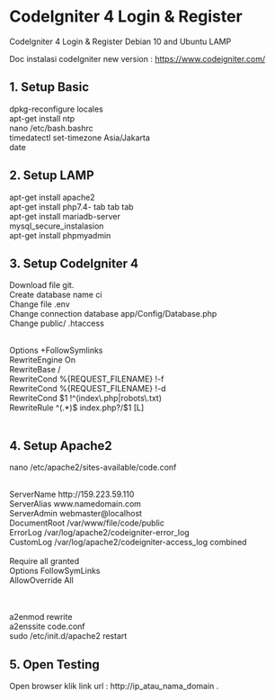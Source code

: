 # CodeIgniter 4 Login & Register 
CodeIgniter 4 Login &amp; Register Debian 10 and Ubuntu LAMP  <br>

Doc instalasi codeIgniter new version : https://www.codeigniter.com/

## 1. Setup Basic <br>
dpkg-reconfigure locales <br>
apt-get install ntp <br>
nano /etc/bash.bashrc <br>
timedatectl set-timezone Asia/Jakarta <br>
date <br>

## 2. Setup LAMP <br>
apt-get install apache2 <br>
apt-get install php7.4- tab tab tab <br>
apt-get install mariadb-server <br>
mysql_secure_instalasion <br>
apt-get install phpmyadmin <br>

## 3. Setup CodeIgniter 4 <br>
Download file git. <br>
Create database name ci <br>
Change file .env <br>
Change connection database app/Config/Database.php <br>
Change public/ .htaccess <br>
<p>
<IfModule mod_rewrite.c> <br>
        Options +FollowSymlinks <br>
        RewriteEngine On <br>
        RewriteBase / <br>
        RewriteCond %{REQUEST_FILENAME} !-f <br>
        RewriteCond %{REQUEST_FILENAME} !-d <br>
        RewriteCond $1 !^(index\.php|robots\.txt) <br>
        RewriteRule ^(.*)$ index.php?/$1 [L] <br>
</IfModule mod_rewrite.c> <br>
</p>

## 4. Setup Apache2
nano /etc/apache2/sites-available/code.conf
<p>
    <VirtualHost *:80> <br>
    ServerName http://159.223.59.110 <br>
    ServerAlias www.namedomain.com <br>
    ServerAdmin webmaster@localhost <br>
    DocumentRoot /var/www/file/code/public <br>
    ErrorLog /var/log/apache2/codeigniter-error_log <br>
    CustomLog /var/log/apache2/codeigniter-access_log combined <br>
    <Directory /var/www/file/code/public> <br>
        Require all granted <br>
        Options FollowSymLinks <br>
        AllowOverride All <br>
    </Directory> <br>
</VirtualHost> <br>
</p>
a2enmod rewrite <br> 
a2enssite code.conf <br>
sudo /etc/init.d/apache2 restart 

## 5. Open Testing
Open browser klik link url : http://ip_atau_nama_domain .
